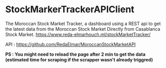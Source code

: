 # StockMarkerTrackerAPIClient
The Moroccan Stock Market Tracker, a dashboard using a REST api to get the latest data from the Moroccan Stock Market Directly from Casablanca Stock Market.
https://www.reda-elmarhouch.ml/stockMarketTracker/

API : https://github.com/RedaElmar/MoroccanStockMarketAPI

**PS : You might need to reload the page after 2 min to get the data (estimated time for scraping if the scrapper wasn't already triggred)**
